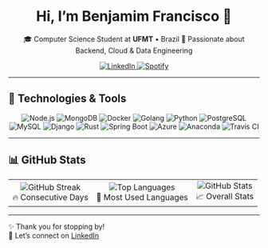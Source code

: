 <!-- ==================== TITLE & INTRO ==================== -->
<h1 align="center">Hi, I’m Benjamim Francisco 👋</h1>
<p align="center">
  🎓 Computer Science Student at <strong>UFMT</strong> • Brazil  
  💼 Passionate about Backend, Cloud & Data Engineering  
</p>

<!-- ==================== SOCIAL BADGES ==================== -->
<p align="center">
  <a href="https://www.linkedin.com/in/benjamim-francisco-73a82613b/" target="_blank" rel="noopener">
    <img alt="LinkedIn" src="https://img.shields.io/badge/LinkedIn-0077B5?style=for-the-badge&logo=linkedin&logoColor=white"/>
  </a>
  <a href="https://open.spotify.com/user/vpgpwovbo3g46kxut0vlxfk4x" target="_blank" rel="noopener">
    <img alt="Spotify" src="https://img.shields.io/badge/Spotify-1DB954?style=for-the-badge&logo=spotify&logoColor=white"/>
  </a>
</p>

---

## 🚀 Technologies & Tools

<p align="center">
  <img alt="Node.js"        src="https://img.shields.io/badge/Node.js-339933?style=for-the-badge&logo=node.js&logoColor=white"/>
  <img alt="MongoDB"        src="https://img.shields.io/badge/MongoDB-47A248?style=for-the-badge&logo=mongodb&logoColor=white"/>
  <img alt="Docker"         src="https://img.shields.io/badge/Docker-2496ED?style=for-the-badge&logo=docker&logoColor=white"/>
  <img alt="Golang"         src="https://img.shields.io/badge/Go-00ADD8?style=for-the-badge&logo=go&logoColor=white"/>
  <img alt="Python"         src="https://img.shields.io/badge/Python-3776AB?style=for-the-badge&logo=python&logoColor=white"/>
  <img alt="PostgreSQL"     src="https://img.shields.io/badge/PostgreSQL-4169E1?style=for-the-badge&logo=postgresql&logoColor=white"/>
  <img alt="MySQL"          src="https://img.shields.io/badge/MySQL-4479A1?style=for-the-badge&logo=mysql&logoColor=white"/>
  <img alt="Django"         src="https://img.shields.io/badge/Django-092E20?style=for-the-badge&logo=django&logoColor=white"/>
  <img alt="Rust"           src="https://img.shields.io/badge/Rust-000000?style=for-the-badge&logo=rust&logoColor=white"/>
  <img alt="Spring Boot"    src="https://img.shields.io/badge/Spring_Boot-6DB33F?style=for-the-badge&logo=spring-boot&logoColor=white"/>
  <img alt="Azure"          src="https://img.shields.io/badge/Azure-0089D6?style=for-the-badge&logo=microsoftazure&logoColor=white"/>
  <img alt="Anaconda"       src="https://img.shields.io/badge/Anaconda-44A833?style=for-the-badge&logo=anaconda&logoColor=white"/>
  <img alt="Travis CI"      src="https://img.shields.io/badge/Travis%20CI-3EAAAF?style=for-the-badge&logo=travisci&logoColor=white"/>
</p>

---

## 📊 GitHub Stats

<table align="center">
  <tr>
    <td align="center">
      <img alt="GitHub Streak" src="https://github-readme-streak-stats.herokuapp.com/?user=ChernoBen&theme=dark&hide_border=true" />
      <br/>🔥 Consecutive Days
    </td>
    <td align="center">
      <img alt="Top Languages" src="https://github-readme-stats.vercel.app/api/top-langs/?username=ChernoBen&layout=compact&theme=dark&hide=html,css" />
      <br/>📌 Most Used Languages
    </td>
    <td align="center">
      <img alt="GitHub Stats" src="https://github-readme-stats.vercel.app/api?username=ChernoBen&show_icons=true&theme=dark&count_private=true&include_all_commits=true" />
      <br/>📈 Overall Stats
    </td>
  </tr>
</table>

---

✨ Thank you for stopping by!  
👋 Let’s connect on [LinkedIn](https://www.linkedin.com/in/benjamim-francisco-73a82613b/)  
